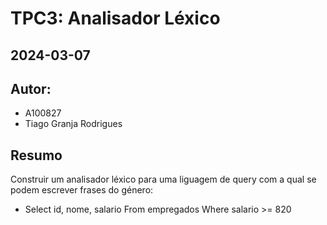 # TPC3: Analisador Léxico
## 2024-03-07

## Autor:
- A100827
- Tiago Granja Rodrigues

## Resumo
Construir um analisador léxico para uma liguagem de query com a qual se podem escrever frases do género:

- Select id, nome, salario From empregados Where salario >= 820